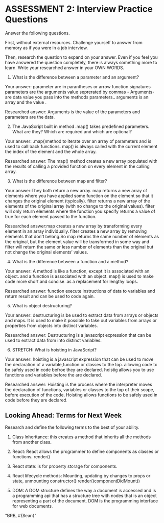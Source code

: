 # ASSESSMENT 2: Interview Practice Questions

Answer the following questions.

First, without external resources. Challenge yourself to answer from memory as if you were in a job interview.

Then, research the question to expand on your answer. Even if you feel you have answered the question completely, there is always something more to learn. Write your researched answer in your OWN WORDS.

1. What is the difference between a parameter and an argument?

  Your answer: parameter are in parantheses or arrow function signatures parameters are the arguments value seprerated by commas - Arguments- are data value you pass into the methods parameters.. arguments is an array and the value . 

  Researched answer: Arguments is the value of the parameters and parameters are the data.



2. The JavaScript built in method .map() takes predefined parameters. What are they? Which are required and which are optional?

  Your answer: .map()method to iterate over an array of parameters and is used to call back functions. map() is always called with the current element the index of the element and the whole array.

  Researched answer: The map() method creates a new array populated with the results of calling a provided function on every element in the calling array.



3. What is the difference between map and filter?

  Your answer:They both return a new array. map returns a new array of elements where you have applied some function on the element so that it changes the original element (typically). filter returns a new array of the elements of the original array (with no change to the original values). filter will only return elements where the function you specify returns a value of true for each element passed to the function.

  Researched answer:map creates a new array by transforming every element in an array individually. filter creates a new array by removing elements that don't belong.So map returns the same number of elements as the original, but the element value will be transformed in some way and filter will return the same or less number of elements than the original but not change the original elements’ values.



4. What is the difference between a function and a method?

  Your answer: A method is like a function, except it is associated with an object. and a function is associated with an object. map() is used to make code more short and concise. as a replacement for lengthy loops.

  Researched answer: function execute instructions of data to variables and return result and can be used to code again.



5. What is object destructuring?

  Your answer: destructuring is be used to extract data from arrays or objects and maps. It is used to make it possible to take out variables from arrays or properties from objects into distinct variables. 

  Researched answer: Destructuring is a javascript expression that can be used to extract data from into distinct variables. 



6. STRETCH: What is hoisting in JavaScript?

  Your answer: hoisting is a javascript expression that can be used to move the declaration of a variable,function or classes to the top. allowing code to be safely used in code befroe they are declared. hoistig allows you to use functions and variables before the are declared. 

  Researched answer:  Hoisting is the process where the interpreter moves the declaration of functions, variables or classes to the top of their scope, before  execution of the code. Hoisting allows functions to be safely used in code before they are declared.



## Looking Ahead: Terms for Next Week

Research and define the following terms to the best of your ability.

1. Class Inheritance: this creates a method that inherits all the methods from another class.

2. React: React allows the programmer to define components as classes or functions. render()

3. React state: is for property storage for components.

4. React lifecycle methods: Mounting, updating by changes to props or state, unmounting
constructor() render()componentDidMount()

5. DOM: A DOM structure defines the way a document is accessed and is a programming api that has a structure tree with nodes that is an object representing a part of the document. DOM is the programming interface for web documents.


"BRB, #{Sean}"
